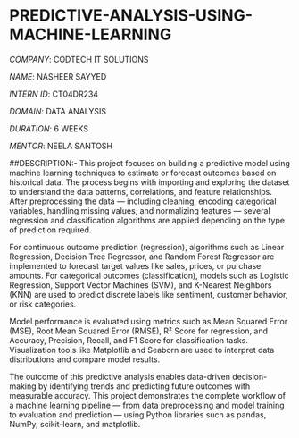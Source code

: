 # PREDICTIVE-ANALYSIS-USING-MACHINE-LEARNING

*COMPANY*: CODTECH IT SOLUTIONS

*NAME*: NASHEER SAYYED

*INTERN ID*: CT04DR234

*DOMAIN*: DATA ANALYSIS

*DURATION*: 6 WEEKS

*MENTOR*: NEELA SANTOSH

##DESCRIPTION:-
This project focuses on building a predictive model using machine learning techniques to estimate or forecast outcomes based on historical data. The process begins with importing and exploring the dataset to understand the data patterns, correlations, and feature relationships. After preprocessing the data — including cleaning, encoding categorical variables, handling missing values, and normalizing features — several regression and classification algorithms are applied depending on the type of prediction required.

For continuous outcome prediction (regression), algorithms such as Linear Regression, Decision Tree Regressor, and Random Forest Regressor are implemented to forecast target values like sales, prices, or purchase amounts. For categorical outcomes (classification), models such as Logistic Regression, Support Vector Machines (SVM), and K-Nearest Neighbors (KNN) are used to predict discrete labels like sentiment, customer behavior, or risk categories.

Model performance is evaluated using metrics such as Mean Squared Error (MSE), Root Mean Squared Error (RMSE), R² Score for regression, and Accuracy, Precision, Recall, and F1 Score for classification tasks. Visualization tools like Matplotlib and Seaborn are used to interpret data distributions and compare model results.

The outcome of this predictive analysis enables data-driven decision-making by identifying trends and predicting future outcomes with measurable accuracy. This project demonstrates the complete workflow of a machine learning pipeline — from data preprocessing and model training to evaluation and prediction — using Python libraries such as pandas, NumPy, scikit-learn, and matplotlib.
